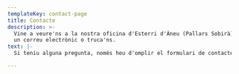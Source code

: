 ```yaml
---
templateKey: contact-page
title: Contacte
description: >-
  Vine a veure'ns a la nostra oficina d'Esterri d'Àneu (Pallars Sobirà), envia'ns
  un correu electrònic o truca'ns.
text: |-
  Si teniu alguna pregunta, només heu d'omplir el formulari de contacte i us respondrem aviat.

---
```

